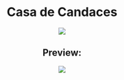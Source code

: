 <h1 align="center" #Casa de Candaces> Casa de Candaces </h1>
<p align="center">
<img loading="lazy" src="http://img.shields.io/static/v1?label=STATUS&message=IN%20PROCESS&color=GREEN&style=for-the-badge"/>
</p>

<h2 align="center">Preview: </h2>
<div align="center">
  
  ![](https://github.com/kmirim/Casa_de_Candaces/blob/main/GIF.png)
  
</div>
